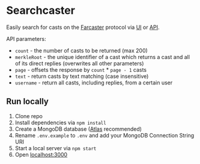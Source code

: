 # Searchcaster

Easily search for casts on the [Farcaster](https://www.farcaster.xyz/) protocol via [UI](https://searchcaster.xyz/) or [API](https://searchcaster.xyz/api/search).

API parameters:
- `count` - the number of casts to be returned (max 200)
- `merkleRoot` - the unique identifier of a cast which returns a cast and all of its direct replies (overwrites all other parameters)
- `page` - offsets the response by `count` * `page - 1` casts
-	`text` - return casts by text matching (case insensitive)
-	`username` - return all casts, including replies, from a certain user

## Run locally
1. Clone repo
2. Install dependencies via `npm install`
3. Create a MongoDB database ([Atlas](https://www.mongodb.com/atlas) recommended)
4. Rename `.env.example` to `.env` and add your MongoDB Connection String URI
5. Start a local server via `npm start`
6. Open [localhost:3000](http://localhost:3000/)
